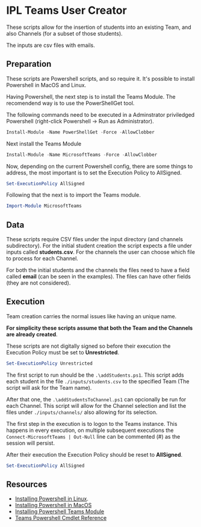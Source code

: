 # IPL Teams User Creator

These scripts allow for the insertion of students into an existing Team, and also Channels (for a subset of those students).

The inputs are csv files with emails.

## Preparation

These scripts are Powershell scripts, and so require it. It's possible to install Powershell in MacOS and Linux.

Having Powershell, the next step is to install the Teams Module. The recomendend way is to use the PowerShellGet tool.

The following commands need to be executed in a Adminstrator priviledged Powershell (right-click Powershell -> Run as Administrator).

```powershell
Install-Module -Name PowerShellGet -Force -AllowClobber
```

Next install the Teams Module

```powershell
Install-Module -Name MicrosoftTeams -Force -AllowClobber
```

Now, depending on the current Powershell config, there are some things to address, the most important is to set the Execution Policy to AllSigned.

```powershell
Set-ExecutionPolicy AllSigned
```

Following that the next is to import the Teams module.

```powershell
Import-Module MicrosoftTeams
```

## Data

These scripts require CSV files under the input directory (and channels subdirectory). For the initial student creation the script expects a file under inputs called **students.csv**. For the channels the user can choose which file to process for each Channel.

For both the initial students and the channels the files need to have a field called **email** (can be seen in the examples). The files can have other fields (they are not considered).

## Execution

Team creation carries the normal issues like having an unique name.

**For simplicity these scripts assume that both the Team and the Channels are already created**.

These scripts are not digitally signed so before their execution the Execution Policy must be set to **Unrestricted**.

```powershell
Set-ExecutionPolicy Unrestricted
```

The first script to run should be the `.\addStudents.ps1`. This script adds each student in the file `./inputs/students.csv` to the specified Team (The script will ask for the Team name).

After that one, the `.\addStudentsToChannel.ps1` can opcionally be run for each Channel. This script will allow for the Channel selection and list the files under `./inputs/channels/` also allowing for its selection.

The first step in the execution is to logon to the Teams instance. This happens in every execution, on multiple subsequent executions the `Connect-MicrosoftTeams | Out-Null` line can be commented (#) as the session will persist.

After their execution the Execution Policy should be reset to **AllSigned**.

```powershell
Set-ExecutionPolicy AllSigned
```

## Resources

- [Installing Powershell in Linux](https://learn.microsoft.com/en-us/powershell/scripting/install/installing-powershell-on-linux?view=powershell-7.3).
- [Installing Powershell in MacOS](https://learn.microsoft.com/en-us/powershell/scripting/install/installing-powershell-on-macos?view=powershell-7.3)
- [Installing Powershell Teams Module](https://learn.microsoft.com/en-us/microsoftteams/teams-powershell-install)
- [Teams Powershell Cmdlet Reference](https://learn.microsoft.com/en-us/powershell/teams/?view=teams-ps)
